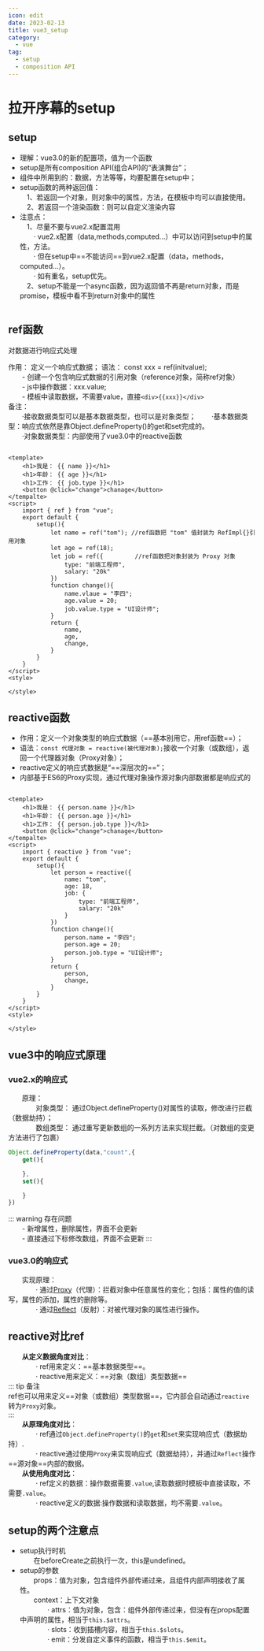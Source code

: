 ```yaml
---
icon: edit
date: 2023-02-13
title: vue3_setup
category:
  - vue
tag:
  - setup
  - composition API
---
```


# 拉开序幕的setup

## setup

- 理解：vue3.0的新的配置项，值为一个函数
- setup是所有composition API(组合API)的“表演舞台”；
- 组件中所用到的：数据，方法等等，均要配置在setup中；
- setup函数的两种返回值：  
    &emsp;1、若返回一个对象，则对象中的属性，方法，在模板中均可以直接使用。  
    &emsp;2、若返回一个渲染函数：则可以自定义渲染内容  
- 注意点：  
    &emsp;1、尽量不要与vue2.x配置混用  
        &emsp;&emsp;· vue2.x配置（data,methods,computed...）中可以访问到setup中的属性，方法。  
        &emsp;&emsp;· 但在setup中==不能访问==到vue2.x配置（data，methods，computed...）。  
        &emsp;&emsp;· 如有重名，setup优先。  
    &emsp;2、setup不能是一个async函数，因为返回值不再是return对象，而是promise，模板中看不到return对象中的属性  

``` vue

```

## ref函数

对数据进行响应式处理  

作用： 定义一个响应式数据；
语法： const xxx = ref(initvalue);  
&emsp;&emsp;- 创建一个包含响应式数据的引用对象（reference对象，简称ref对象）  
&emsp;&emsp;- js中操作数据：xxx.value;  
&emsp;&emsp;- 模板中读取数据，不需要value，直接`<div>{{xxx}}</div>`  
备注：   
&emsp;&emsp;·接收数据类型可以是基本数据类型，也可以是对象类型；
&emsp;&emsp;·基本数据类型：响应式依然是靠Object.defineProperty()的get和set完成的。  
&emsp;&emsp;·对象数据类型：内部使用了vue3.0中的reactive函数

```vue

<template>
    <h1>我是： {{ name }}</h1>
    <h1>年龄： {{ age }}</h1>
    <h1>工作： {{ job.type }}</h1>
    <button @click="change">chanage</button>
</tempalte>
<script>
    import { ref } from "vue";
    export default {
        setup(){
            let name = ref("tom"); //ref函数把 "tom" 值封装为 RefImpl{}引用对象
            let age = ref(18);
            let job = ref({         //ref函数把对象封装为 Proxy 对象
                type: "前端工程师",
                salary: "20k"
            })
            function change(){
                name.vlaue = "李四";
                age.value = 20;
                job.value.type = "UI设计师";
            }
            return {
                name,
                age,
                change,
            }
        }
    }  
</script>
<style>

</style>
```
## reactive函数

+ 作用：定义一个对象类型的响应式数据（==基本别用它，用ref函数==）；
+ 语法：`const 代理对象 = reactive(被代理对象);`接收一个对象（或数组），返回一个代理器对象（Proxy对象）；
+ reactive定义的响应式数据是“==深层次的==”；
+ 内部基于ES6的Proxy实现，通过代理对象操作源对象内部数据都是响应式的


```vue

<template>
    <h1>我是： {{ person.name }}</h1>
    <h1>年龄： {{ person.age }}</h1>
    <h1>工作： {{ person.job.type }}</h1>
    <button @click="change">chanage</button>
</tempalte>
<script>
    import { reactive } from "vue";
    export default {
        setup(){
            let person = reactive({
                name: "tom",
                age: 18,
                job: {
                    type: "前端工程师",
                    salary: "20k"
                }
            })
            function change(){
                person.name = "李四";
                person.age = 20;
                person.job.type = "UI设计师";
            }
            return {
                person,
                change,
            }
        }
    }  
</script>
<style>

</style>
```

## vue3中的响应式原理

### vue2.x的响应式
&emsp;&emsp;原理：  
&emsp;&emsp;&emsp;&emsp;对象类型： 通过Object.defineProperty()对属性的读取，修改进行拦截（数据劫持）；  
&emsp;&emsp;&emsp;&emsp;数组类型： 通过重写更新数组的一系列方法来实现拦截。（对数组的变更方法进行了包裹）
```javascript
Object.defineProperty(data,"count",{
    get(){

    },
    set(){

    }
})
```
::: warning 存在问题  
&emsp;&emsp;- 新增属性，删除属性，界面不会更新  
&emsp;&emsp;- 直接通过下标修改数组，界面不会更新
:::

### vue3.0的响应式
&emsp;&emsp;实现原理：  
&emsp;&emsp;&emsp;&emsp;· 通过[Proxy][1]（代理）：拦截对象中任意属性的变化；包括：属性的值的读写，属性的添加，属性的删除等。  
&emsp;&emsp;&emsp;&emsp;· 通过[Reflect][2]（反射）：对被代理对象的属性进行操作。

## reactive对比ref
&emsp;&emsp;**从定义数据角度对比**：  
&emsp;&emsp;&emsp;&emsp;· ref用来定义：==基本数据类型==。  
&emsp;&emsp;&emsp;&emsp;· reactive用来定义：==对象（数组）类型数据==  
::: tip 备注  
ref也可以用来定义==对象（或数组）类型数据==，它内部会自动通过`reactive`转为`Proxy`对象。  
:::  
&emsp;&emsp;**从原理角度对比**：  
&emsp;&emsp;&emsp;&emsp;· ref通过`Object.defineProperty()`的`get`和`set`来实现响应式（数据劫持）.  
&emsp;&emsp;&emsp;&emsp;· reactive通过使用`Proxy`来实现响应式（数据劫持），并通过`Reflect`操作==源对象==内部的数据。  
&emsp;&emsp;**从使用角度对比**：  
&emsp;&emsp;&emsp;&emsp;· ref定义的数据：操作数据需要`.value`,读取数据时模板中直接读取，不需要`.value`。  
&emsp;&emsp;&emsp;&emsp;· reactive定义的数据:操作数据和读取数据，均不需要`.value`。

## setup的两个注意点
+ setup执行时机  
&emsp;&emsp;在beforeCreate之前执行一次，this是undefined。
+ setup的参数  
&emsp;&emsp;props：值为对象，包含组件外部传递过来，且组件内部声明接收了属性。  
&emsp;&emsp;context：上下文对象  
&emsp;&emsp;&emsp;&emsp;· attrs：值为对象，包含：组件外部传递过来，但没有在props配置中声明的属性，相当于`this.$attrs`。  
&emsp;&emsp;&emsp;&emsp;· slots：收到插槽内容，相当于`this.$slots`。  
&emsp;&emsp;&emsp;&emsp;· emit：分发自定义事件的函数，相当于`this.$emit`。



[1]: https://developer.mozilla.org/zh-CN/docs/Web/JavaScript/Reference/Global_Objects/Proxy
[2]: https://developer.mozilla.org/zh-CN/docs/Web/JavaScript/Reference/Global_Objects/Reflect







